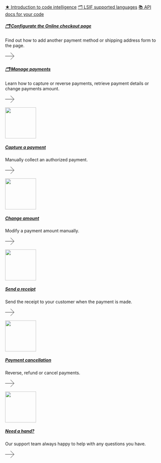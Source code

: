 <div class="cta-group">
<a class="btn btn-primary" href="explanations/introduction_to_code_intelligence">★ Introduction to code intelligence</a>
<a class="btn" href="references/indexers">🗂 LSIF supported languages</a>
<a class="btn" href="apidocs">📚 API docs for your code</a>
</div> 


<div class="row">
  <div class="col-sm-6">
    <div class="card">
      <div class="card-body">
       <h5 class="card-title"><a href="optional-configurations">🗂 Configurate the Online checkout page</a></h5>
       <p class="card-text">Find out how to add another payment method or shipping address form to the page.</p>
         <p class="text-right">
            <span class="fas fa-2x text-primary"><svg width="30" height="24" viewBox="0 0 30 24" class="Iconsstyles__StyledIcon-sc-1u9v6a9-0 jisNmM"><path d="M0 11.7654L28.75 11.7654M28.75 11.7654L17.4846 23.0307M28.75 11.7654L17.4846 0.5" stroke="currentColor"></path></svg>
        </p>
      </div>
    </div>
  </div>
  <div class="col-sm-6">
    <div class="card">
      <div class="card-body">
        <h5 class="card-title"><a href="../../manage-payments">🗂 Manage payments</a></h5>
        <p>Learn how to capture or reverse payments, retrieve payment details or change payments amount.</p> 
          <p class="text-right">
            <span class="fas fa-2x text-primary"><svg width="30" height="24" viewBox="0 0 30 24" class="Iconsstyles__StyledIcon-sc-1u9v6a9-0 jisNmM"><path d="M0 11.7654L28.75 11.7654M28.75 11.7654L17.4846 23.0307M28.75 11.7654L17.4846 0.5" stroke="currentColor"></path></svg>
        </p>
      </div>
    </div>
  </div>
</div>
<div class="container"> 
<div class="row py-3 mb-5">
	<div class="col-md-4">
		<div class="card flex-row border-0">
      <div class="mt-3">
			  	<span class="fas fa-2x text-primary"><img src="/images/dojo-icons/icons-50-px-sim.svg" width="100"></span>
			  </div>
			<div class="card-body pl-2">
				<h5 class="card-title">
					<a href="capture/" class="stretched-link">Capture a payment</a>
				</h5>
				<p class="card-text text-muted">Manually collect an authorized payment.
				</p>
         <p class="text-right">
            <span class="fas fa-2x text-primary"><svg width="30" height="24" viewBox="0 0 30 24" class="Iconsstyles__StyledIcon-sc-1u9v6a9-0 jisNmM"><path d="M0 11.7654L28.75 11.7654M28.75 11.7654L17.4846 23.0307M28.75 11.7654L17.4846 0.5" stroke="currentColor"></path></svg>
        </p>
			</div>
		</div>
	</div>
	<div class="col-md-4">
		<div class="card flex-row border-0">
			<div class="mt-3">
				<span class="fas fa-2x text-primary"><img src="/images/dojo-icons/push-notifications.svg" width="100"></span>
			</div>
			<div class="card-body pl-2">
				<h5 class="card-title">
					<a href="change-amount/" class="stretched-link">Change amount</a>
				</h5>
				<p class="card-text text-muted">Modify a payment amount manually.
				</p>
        <p class="text-right">
            <span class="fas fa-2x text-primary"><svg width="30" height="24" viewBox="0 0 30 24" class="Iconsstyles__StyledIcon-sc-1u9v6a9-0 jisNmM"><path d="M0 11.7654L28.75 11.7654M28.75 11.7654L17.4846 23.0307M28.75 11.7654L17.4846 0.5" stroke="currentColor"></path></svg>
        </p>
			</div>
		</div>
	</div>
	<div class="col-md-4">
		<div class="card flex-row border-0">
			<div class="mt-3">
				<span class="fas fa-2x text-primary"><img src="/images/dojo-icons/icons-50-px-business-development.svg" width="100"></span>
			</div>
			<div class="card-body pl-2">
				<h5 class="card-title">
					<a href="send-receipt/" class="stretched-link">Send a receipt</a>
				</h5>
				<p class="card-text text-muted">Send the receipt to your customer when the payment is made.
				</p>
        <p class="text-right">
            <span class="fas fa-2x text-primary"><svg width="30" height="24" viewBox="0 0 30 24" class="Iconsstyles__StyledIcon-sc-1u9v6a9-0 jisNmM"><path d="M0 11.7654L28.75 11.7654M28.75 11.7654L17.4846 23.0307M28.75 11.7654L17.4846 0.5" stroke="currentColor"></path></svg>
        </p>
			</div>
		</div>
	</div>
	  <div class="col-md-4">
		  <div class="card flex-row border-0">
			  <div class="mt-3">
				  <span class="fas fa-2x text-primary"><img src="/images/dojo-icons/icons-50-px-sim.svg" width="100"></span>
			  </div>
			  <div class="card-body pl-2">
			  	<h5 class="card-title">
			       <a href="cancellation/" class="stretched-link">Payment cancellation</a>
				  </h5>
				  <p class="card-text text-muted">Reverse, refund or cancel payments.
				  </p>
          <p class="text-right">
            <span class="fas fa-2x text-primary"><svg width="30" height="24" viewBox="0 0 30 24" class="Iconsstyles__StyledIcon-sc-1u9v6a9-0 jisNmM"><path d="M0 11.7654L28.75 11.7654M28.75 11.7654L17.4846 23.0307M28.75 11.7654L17.4846 0.5" stroke="currentColor"></path></svg>
        </p>
			  </div>
		  </div>
	  </div>
	  <div class="col-md-4">
		  <div class="card flex-row border-0">
			  <div class="mt-3">
				  <span class="fas fa-2x text-primary"><img src="/images/dojo-icons/customer-support_v4.svg" width="100"></span>
			  </div>
		  	<div class="card-body pl-2">
				  <h5 class="card-title">
					  <a href="https://support.dojo.tech/hc/en-gb" class="stretched-link">Need a hand?</a>
				  </h5>
			  	<p class="card-text text-muted">
				  	Our support team always happy to help with any questions you have.
				  </p>
          <p class="text-right">
            <span class="fas fa-2x text-primary"><svg width="30" height="24" viewBox="0 0 30 24" class="Iconsstyles__StyledIcon-sc-1u9v6a9-0 jisNmM"><path d="M0 11.7654L28.75 11.7654M28.75 11.7654L17.4846 23.0307M28.75 11.7654L17.4846 0.5" stroke="currentColor"></path></svg>
        </p>
			  </div>
		  </div>
	  </div>
  </div>
</div>
